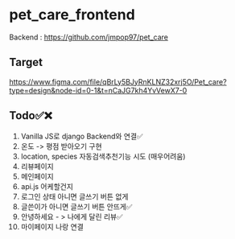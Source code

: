 # pet_care_frontend
Backend : https://github.com/jmpop97/pet_care
</br>
## Target
https://www.figma.com/file/qBrLy5BJyRnKLNZ32xrj5O/Pet_care?type=design&node-id=0-1&t=nCaJG7kh4YvVewX7-0

## Todo✅❌

1. Vanilla JS로 django Backend와 연결✅
2. 온도 -> 평점 받아오기 구현
3. location, species 자동검색추천기능 시도 (매우어려움)
4. 리뷰페이지
5. 메인페이지
6. api.js 어케할건지
7. 로그인 상태 아니면 글쓰기 버튼 없게 
8. 글쓴이가 아니면 글쓰기 버튼 안뜨게✅
9. 안녕하세요 - > 나에게 달린 리뷰✅
10. 마이페이지 나랑 연결